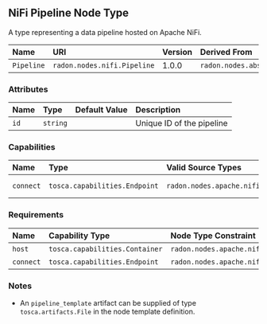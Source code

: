 ## NiFi Pipeline Node Type

A type representing a data pipeline hosted on Apache NiFi.

| Name | URI | Version | Derived From |
|:---- |:--- |:------- |:------------ |
| `Pipeline` | `radon.nodes.nifi.Pipeline` | 1.0.0 | `radon.nodes.abstract.DataPipeline` |

### Attributes

| Name | Type | Default Value | Description |
|:---- |:---- |:------------- |:----------- |
| `id` | `string` |   | Unique ID of the pipeline |

### Capabilities

| Name | Type | Valid Source Types | Occurrences |
|:---- |:---- |:------------------ |:----------- |
|`connect`| `tosca.capabilities.Endpoint`| `radon.nodes.apache.nifi.NifiPipeline` | [0, UNBOUNDED] |

### Requirements

| Name | Capability Type | Node Type Constraint | Relationship Type | Occurrences |
|:---- |:--------------- |:-------------------- |:----------------- |:------------|
| `host` | `tosca.capabilities.Container` | `radon.nodes.apache.nifi.NifiRuntime` | `tosca.relationships.HostedOn` | [1, 1] |
| `connect` | `tosca.capabilities.Endpoint` | `radon.nodes.apache.nifi.NifiPipeline` | `tosca.relationships.ConnectsTo` | [0, 1] |

### Notes

* An `pipeline_template` artifact can be supplied of type `tosca.artifacts.File` in the node template definition.
